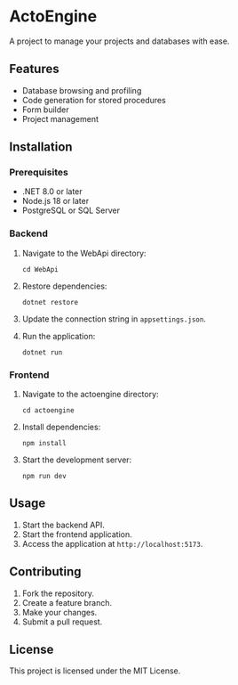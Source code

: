 # ActoEngine

A project to manage your projects and databases with ease.

## Features

- Database browsing and profiling
- Code generation for stored procedures
- Form builder
- Project management

## Installation

### Prerequisites

- .NET 8.0 or later
- Node.js 18 or later
- PostgreSQL or SQL Server

### Backend

1. Navigate to the WebApi directory:
   ```
   cd WebApi
   ```

2. Restore dependencies:
   ```
   dotnet restore
   ```

3. Update the connection string in `appsettings.json`.

4. Run the application:
   ```
   dotnet run
   ```

### Frontend

1. Navigate to the actoengine directory:
   ```
   cd actoengine
   ```

2. Install dependencies:
   ```
   npm install
   ```

3. Start the development server:
   ```
   npm run dev
   ```

## Usage

1. Start the backend API.
2. Start the frontend application.
3. Access the application at `http://localhost:5173`.

## Contributing

1. Fork the repository.
2. Create a feature branch.
3. Make your changes.
4. Submit a pull request.

## License

This project is licensed under the MIT License.